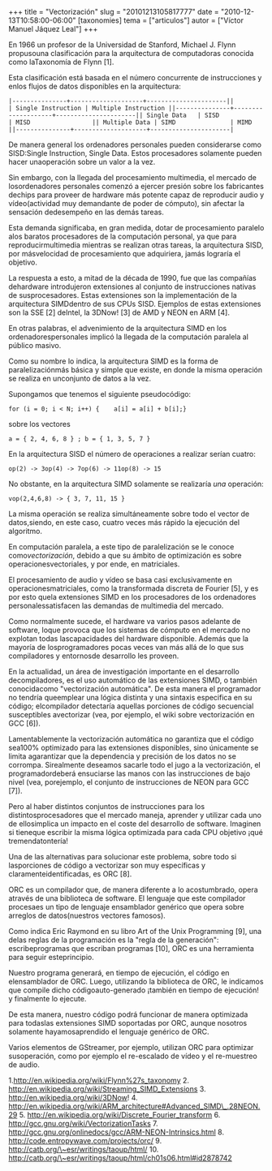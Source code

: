 +++
title = "Vectorización"
slug = "20101213105817777"
date = "2010-12-13T10:58:00-06:00"
[taxonomies]
tema = ["articulos"]
autor = ["Víctor Manuel Jáquez Leal"]
+++

En 1966 un profesor de la Universidad de Stanford, Michael J. Flynn
propusouna clasificación para la arquitectura de computadoras conocida
como laTaxonomía de Flynn \[1\].

Esta clasificación está basada en el número concurrente de instrucciones
y enlos flujos de datos disponibles en la arquitectura:

    |---------------+--------------------+----------------------||               | Single Instruction | Multiple Instruction ||---------------+--------------------+----------------------|| Single Data   | SISD               | MISD                 || Multiple Data | SIMD               | MIMD                 ||---------------+--------------------+----------------------|

De manera general los ordenadores personales pueden considerarse como
SISD:Single Instruction, Single Data. Estos procesadores solamente
pueden hacer unaoperación sobre un valor a la vez.

Sin embargo, con la llegada del procesamiento multimedia, el mercado de
losordenadores personales comenzó a ejercer presión sobre los
fabricantes dechips para proveer de hardware más potente capaz de
reproducir audio y vídeo(actividad muy demandante de poder de cómputo),
sin afectar la sensación dedesempeño en las demás tareas.

<!-- more -->
Esta demanda significaba, en gran medida, dotar de procesamiento
paralelo alos baratos procesadores de la computación personal, ya que
para reproducirmultimedia mientras se realizan otras tareas, la
arquitectura SISD, por másvelocidad de procesamiento que adquiriera,
jamás lograría el objetivo.

La respuesta a esto, a mitad de la década de 1990, fue que las compañías
dehardware introdujeron extensiones al conjunto de instrucciones nativas
de susprocesadores. Estas extensiones son la implementación de la
arquitectura SIMDdentro de sus CPUs SISD. Ejemplos de estas extensiones
son la SSE \[2\] deIntel, la 3DNow! \[3\] de AMD y NEON en ARM \[4\].

En otras palabras, el advenimiento de la arquitectura SIMD en los
ordenadorespersonales implicó la llegada de la computación paralela al
público masivo.

Como su nombre lo indica, la arquitectura SIMD es la forma de
paralelizaciónmás básica y simple que existe, en donde la misma
operación se realiza en unconjunto de datos a la vez.

Supongamos que tenemos el siguiente pseudocódigo:

    for (i = 0; i < N; i++) {    a[i] = a[i] + b[i];}

sobre los vectores

    a = { 2, 4, 6, 8 } ; b = { 1, 3, 5, 7 }

En la arquitectura SISD el número de operaciones a realizar serían
cuatro:

    op(2) -> 3op(4) -> 7op(6) -> 11op(8) -> 15

No obstante, en la arquitectura SIMD solamente se realizaría *una*
operación:

    vop(2,4,6,8) -> { 3, 7, 11, 15 }

La misma operación se realiza simultáneamente sobre todo el vector de
datos,siendo, en este caso, cuatro veces más rápido la ejecución del
algoritmo.

En computación paralela, a este tipo de paralelización se le conoce
como*vectorización*, debido a que su ámbito de optimización es sobre
operacionesvectoriales, y por ende, en matriciales.

El procesamiento de audio y vídeo se basa casi exclusivamente en
operacionesmatriciales, como la transformada discreta de Fourier \[5\],
y es por esto quela extensiones SIMD en los procesadores de los
ordenadores personalessatisfacen las demandas de multimedia del mercado.

Como normalmente sucede, el hardware va varios pasos adelante de
software, loque provoca que los sistemas de cómputo en el mercado no
explotan todas lascapacidades del hardware disponible. Además que la
mayoría de losprogramadores pocas veces van más allá de lo que sus
compiladores y entornosde desarrollo les proveen.

En la actualidad, un área de investigación importante en el desarrollo
decompiladores, es el uso automático de las extensiones SIMD, o también
conocidacomo "vectorización automática". De esta manera el programador
no tendría queemplear una lógica distinta y una sintaxis especifica en
su código; elcompilador detectaría aquellas porciones de código
secuencial susceptibles avectorizar (vea, por ejemplo, el wiki sobre
vectorización en GCC \[6\]).

Lamentablemente la vectorización automática no garantiza que el código
sea100% optimizado para las extensiones disponibles, sino únicamente se
limita agarantizar que la dependencia y precisión de los datos no se
corrompa. Sirealmente deseamos sacarle todo el jugo a la vectorización,
el programadordeberá ensuciarse las manos con las instrucciones de bajo
nivel (vea, porejemplo, el conjunto de instrucciones de NEON para GCC
\[7\]).

Pero al haber distintos conjuntos de instrucciones para los
distintosprocesadores que el mercado maneja, aprender y utilizar cada
uno de ellosimplica un impacto en el coste del desarrollo de software.
Imaginen si tieneque escribir la misma lógica optimizada para cada CPU
objetivo ¡qué tremendatontería!

Una de las alternativas para solucionar este problema, sobre todo si
lasporciones de código a vectorizar son muy específicas y
claramenteidentificadas, es ORC \[8\].

ORC es un compilador que, de manera diferente a lo acostumbrado, opera
através de una biblioteca de software. El lenguaje que este compilador
procesaes un tipo de lenguaje ensamblador genérico que opera sobre
arreglos de datos(nuestros vectores famosos).

Como indica Eric Raymond en su libro Art of the Unix Programming \[9\],
una delas reglas de la programación es la "regla de la generación":
escribeprogramas que escriban programas \[10\], ORC es una herramienta
para seguir esteprincipio.

Nuestro programa generará, en tiempo de ejecución, el código en
elensamblador de ORC. Luego, utilizando la biblioteca de ORC, le
indicamos que compile dicho códigoauto-generado ¡también en tiempo de
ejecución! y finalmente lo ejecute.

De esta manera, nuestro código podrá funcionar de manera optimizada para
todaslas extensiones SIMD soportadas por ORC, aunque nosotros solamente
hayamosaprendido el lenguaje genérico de ORC.

Varios elementos de GStreamer, por ejemplo, utilizan ORC para optimizar
susoperación, como por ejemplo el re-escalado de vídeo y el re-muestreo
de audio.

1.http://en.wikipedia.org/wiki/Flynn%27s_taxonomy
2. http://en.wikipedia.org/wiki/Streaming_SIMD_Extensions
3. http://en.wikipedia.org/wiki/3DNow!
4.
http://en.wikipedia.org/wiki/ARM_architecture#Advanced_SIMD\_.28NEON.29
5. http://en.wikipedia.org/wiki/Discrete_Fourier_transform
6. http://gcc.gnu.org/wiki/VectorizationTasks
7. http://gcc.gnu.org/onlinedocs/gcc/ARM-NEON-Intrinsics.html
8. http://code.entropywave.com/projects/orc/
9. http://catb.org/\~esr/writings/taoup/html/
10. http://catb.org/\~esr/writings/taoup/html/ch01s06.html#id2878742
